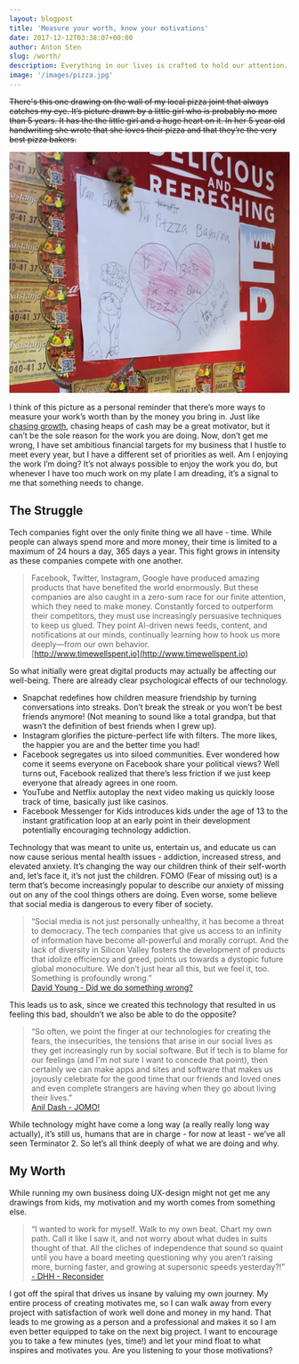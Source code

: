 ```yaml
---
layout: blogpost
title: 'Measure your worth, know your motivations'
date: 2017-12-12T03:38:07+00:00
author: Anton Sten
slug: /worth/
description: Everything in our lives is crafted to hold our attention. Facebook, Twitter, Instagram, Netflix - they are competing for our eyes on their products and that can effect our wellness. How do we change our view? Perhaps understanding your motivations is a good place to start.
image: '/images/pizza.jpg'
---
```

~~There's this one drawing on the wall of my local pizza joint that always catches my eye. It’s picture drawn by a little girl who is probably no more than 5 years. It has the the little girl and a huge heart on it. In her 5 year old handwriting she wrote that she loves their pizza and that they’re the very best pizza bakers.~~

![Pizza](/images/pizza.jpg)

I think of this picture as a personal reminder that there’s more ways to measure your work’s worth than by the money you bring in.  Just like [chasing growth](https://antonsten.com/chasinggrowth/), chasing heaps of cash may be a great motivator, but it can’t be the sole reason for the work you are doing. Now, don’t get me wrong, I have set ambitious financial targets for my business that I hustle to meet every year, but I have a different set of priorities as well. Am I enjoying the work I’m doing? It’s not always possible to enjoy the work you do, but whenever I have too much work on my plate I am dreading, it’s a signal to me that something needs to change.


## The Struggle
Tech companies fight over the only finite thing we all have - time. While people can always spend more and more money, their time is limited to a maximum of 24 hours a day, 365 days a year. This fight grows in intensity as these companies compete with one another.

>Facebook, Twitter, Instagram, Google have produced amazing products that have benefited the world enormously. But these companies are also caught in a zero-sum race for our finite attention, which they need to make money. Constantly forced to outperform their competitors, they must use increasingly persuasive techniques to keep us glued. They point AI-driven news feeds, content, and notifications at our minds, continually learning how to hook us more deeply—from our own behavior.<br>
[http://www.timewellspent.io](http://www.timewellspent.io)

So what initially were great digital products may actually be affecting our well-being. There are already clear psychological effects of our technology.

- Snapchat redefines how children measure friendship by turning conversations into streaks. Don’t break the streak or you won’t be best friends anymore! (Not meaning to sound like a total grandpa, but that wasn’t the definition of best friends when I grew up).
- Instagram glorifies the picture-perfect life with filters. The more likes, the happier you are and the better time you had!
- Facebook segregates us into siloed communities. Ever wondered how come it seems everyone on Facebook share your political views? Well turns out, Facebook realized that there’s less friction if we just keep everyone that already agrees in one room.
- YouTube and Netflix autoplay the next video making us quickly loose track of time, basically just like casinos.
- Facebook Messenger for Kids introduces kids under the age of 13 to the instant gratification loop at an early point in their development potentially encouraging technology addiction.

Technology that was meant to unite us, entertain us, and educate us can now cause serious mental health issues - addiction, increased stress, and elevated anxiety. It’s changing the way our children think of their self-worth and, let’s face it, it’s not just the children. FOMO (Fear of missing out) is a term that’s become increasingly popular to describe our anxiety of missing out on any of the cool things others are doing. Even worse, some believe that social media is dangerous to every fiber of society.

>“Social media is not just personally unhealthy, it has become a threat to democracy. The tech companies that give us access to an infinity of information have become all-powerful and morally corrupt. And the lack of diversity in Silicon Valley fosters the development of products that idolize efficiency and greed, points us towards a dystopic future global monoculture. We don’t just hear all this, but we feel it, too. Something is profoundly wrong.”<br>
[David Young -  Did we do something wrong?](https://medium.com/inventing-interactive/did-we-do-something-wrong-9631694429ca)

This leads us to ask, since we created this technology that resulted in us feeling this bad, shouldn’t we also be able to do the opposite?

>“So often, we point the finger at our technologies for creating the fears, the insecurities, the tensions that arise in our social lives as they get increasingly run by social software. But if tech is to blame for our feelings (and I'm not sure I want to concede that point), then certainly we can make apps and sites and software that makes us joyously celebrate for the good time that our friends and loved ones and even complete strangers are having when they go about living their lives.”<br>
[Anil Dash - JOMO!](http://anildash.com/2012/07/jomo.html)

While technology might have come a long way (a really really long way actually), it’s still us, humans that are in charge - for now at least - we’ve all seen Terminator 2. So let’s all think deeply of what we are doing and why.

## My Worth
While running my own business doing UX-design might not get me any drawings from kids, my motivation and my worth comes from something else.

>“I wanted to work for myself. Walk to my own beat. Chart my own path. Call it like I saw it, and not worry about what dudes in suits thought of that. All the cliches of independence that sound so quaint until you have a board meeting questioning why you aren’t raising more, burning faster, and growing at supersonic speeds yesterday?!”<br>
[- DHH - Reconsider](https://m.signalvnoise.com/reconsider-41adf356857f)

I got off the spiral that drives us insane by valuing my own journey. My entire process of creating motivates me, so I can walk away from every project with satisfaction of work well done and money in my hand. That leads to me growing as a person and a professional and makes it so I am even better equipped to take on the next big project. I want to encourage you to take a few minutes (yes, time!) and let your mind float to what inspires and motivates you. Are you listening to your those motivations?
